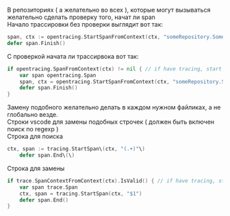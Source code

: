 В репозиториях ( а желательно во всех ), которые могут вызываться желательно сделать проверку того, начат ли span \
Начало трассировки без проверки выглядит вот так:
```go
span, ctx := opentracing.StartSpanFromContext(ctx, "someRepository.SomeFunc")
defer span.Finish()
```
С проверкой начата ли трассирвока вот так:
```go
if opentracing.SpanFromContext(ctx) != nil { // if have tracing, start new span
    var span opentracing.Span
    span, ctx = opentracing.StartSpanFromContext(ctx, "someRepository.SomeFunc")
    defer span.Finish()
}
```

Замену подобного желательно делать в каждом нужном файликах, а не глобально везде. \
Строки vscode для замены подобных строчек ( должен быть включен поиск по regexp ) \
Строка для поиска
```go
ctx, span := tracing.StartSpan\(ctx, "(.+)"\)
	defer span.End\(\)
```
Строка для замены
```go
if trace.SpanContextFromContext(ctx).IsValid() { // if have tracing, start new span
    var span trace.Span
    ctx, span = tracing.StartSpan(ctx, "$1")
    defer span.End()
}
```